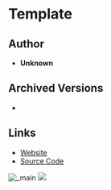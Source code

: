 <detail>

# Template 
  
>
  
## Author 
- **Unknown** 

## Archived Versions 
- ![]() 

## Links
- [Website]()  
- [Source Code]()  

![_main](https://github.com/FurnishedChunk/Minicraft-Mod-Archives/raw/master/readme_shot/_main.png)
![](https://github.com/FurnishedChunk/Minicraft-Mod-Archives/raw/master/readme_shot/.png)
</detail>
<p>

<detail>